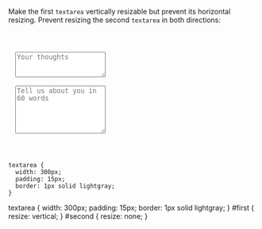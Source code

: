 Make the first `textarea` vertically resizable
but prevent its horizontal resizing. Prevent
resizing the second `textarea` in both directions:

<codeblock language="css" type="exercise" testMode="fixedInput">
<code>
<panel language="html">
<form>
  <textarea id="first" rows="3" placeholder="Your thoughts"></textarea><br>
  <textarea id="second" rows="6" placeholder="Tell us about you in 60 words"></textarea>
</form>
</panel>
<panel language="css">
textarea {
  width: 300px;
  padding: 15px;
  border: 1px solid lightgray;
}
</panel>
</code>

<solution>
textarea {
  width: 300px;
  padding: 15px;
  border: 1px solid lightgray;
}
#first {
  resize: vertical;
}
#second {
  resize: none;
}
</solution>
</codeblock>